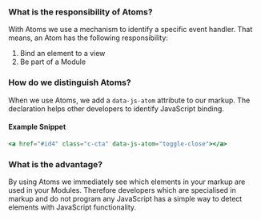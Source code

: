 ### What is the responsibility of Atoms?

With Atoms we use a mechanism to identify a specific event handler. That means, an Atom has the following responsibility:

 1. Bind an element to a view
 2. Be part of a Module

### How do we distinguish Atoms?

When we use Atoms, we add a `data-js-atom` attribute to our markup. The declaration helps other developers to identify JavaScript binding.

#### Example Snippet

``` hbs
<a href="#id4" class="c-cta" data-js-atom="toggle-close"></a>
```

### What is the advantage?

By using Atoms we immediately see which elements in your markup are used in your Modules. Therefore developers which are specialised in markup and do not program any JavaScript has a simple way to detect elements with JavaScript functionality. 
